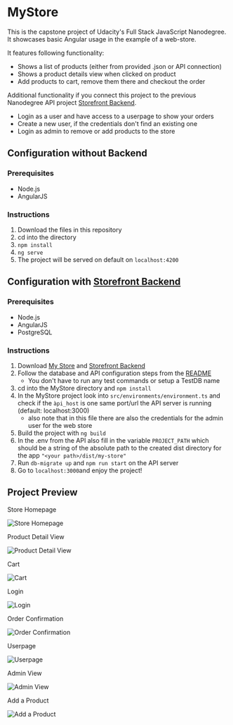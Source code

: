 # MyStore

This is the capstone project of Udacity's Full Stack JavaScript Nanodegree.
It showcases basic Angular usage in the example of a web-store. 

It features following functionality:

- Shows a list of products (either from provided .json or API connection)
- Shows a product details view when clicked on product
- Add products to cart, remove them there and checkout the order
  
Additional functionality if you connect this project to the previous Nanodegree API project [Storefront Backend](https://github.com/SteveOverSea/Storefront-Backend). 

- Login as a user and have access to a userpage to show your orders
- Create a new user, if the credentials don't find an existing one
- Login as admin to remove or add products to the store

## Configuration without Backend

### Prerequisites

- Node.js
- AngularJS

### Instructions

1. Download the files in this repository
2. cd into the directory
3. ```npm install```
4. ```ng serve```
5. The project will be served on default on ```localhost:4200```

## Configuration with [Storefront Backend](https://github.com/SteveOverSea/Storefront-Backend)

### Prerequisites

- Node.js
- AngularJS
- PostgreSQL

### Instructions

1. Download [My Store](https://github.com/SteveOverSea/MyStore) and [Storefront Backend](https://github.com/SteveOverSea/Storefront-Backend)
2. Follow the database and API configuration steps from the [README](https://github.com/SteveOverSea/Storefront-Backend/blob/master/README.md)
   - You don't have to run any test commands or setup a TestDB name
3. cd into the MyStore directory and ```npm install```
4. In the MyStore project look into ```src/environments/environment.ts``` and check if the ``àpi_host`` is one same port/url the API server is running (default: localhost:3000)
   - also note that in this file there are also the credentials for the admin user for the web store
5. Build the project with ```ng build```
6. In the .env from the API also fill in the variable ```PROJECT_PATH``` which should be a string of the absolute path to the created dist directory for the app ```"<your path>/dist/my-store"```
7. Run ```db-migrate up``` and ```npm run start``` on the API server
8. Go to ```localhost:3000```and enjoy the project!

## Project Preview

Store Homepage

![Store Homepage](https://ibb.co/zs0xhVC)

Product Detail View

![Product Detail View](https://ibb.co/3SM2tHJ)

Cart

![Cart](https://ibb.co/yqhhy22)

Login

![Login](https://ibb.co/RYZdLvy)

Order Confirmation

![Order Confirmation](https://ibb.co/TtzKYk3)

Userpage

![Userpage](https://ibb.co/F0fzVXp)

Admin View

![Admin View](https://ibb.co/ct7VFqB)

Add a Product

![Add a Product](https://ibb.co/0MBLJBH)
  
